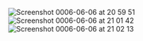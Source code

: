 ![Screenshot 0006-06-06 at 20 59 51](https://github.com/2ndr9/watch2iphone2mac/assets/53454871/f59621c9-189e-4e9c-ab91-438d8d5f0849)
![Screenshot 0006-06-06 at 21 01 42](https://github.com/2ndr9/watch2iphone2mac/assets/53454871/0f090e22-1d53-4067-b879-ca0781845758)
![Screenshot 0006-06-06 at 21 02 13](https://github.com/2ndr9/watch2iphone2mac/assets/53454871/4d533ae7-a5cf-4d54-891a-2c78f92c68b9)
